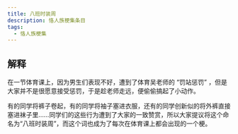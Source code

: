 ```yaml
---
title: 八班时装周
description: 恪人族梗集条目
tags:
  - 恪人族梗集
---
```


## 解释

在一节体育课上，因为男生们表现不好，遭到了体育吴老师的 “罚站惩罚” ，但是大家并不是很愿意接受惩罚，于是趁老师走远，便偷偷搞起了小动作。

有的同学将裤子卷起，有的同学将袖子塞进衣服，还有的同学创新似的将外裤直接塞进袜子里……同学们的这些行为遭到了大家的一致赞赏，所以大家提议将这个命名为“八班时装周”，而这个词也成为了每次在体育课上都会出现的一个梗。
